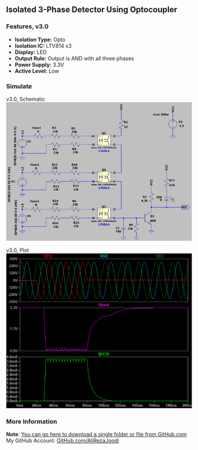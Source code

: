 ## Isolated 3-Phase Detector Using Optocoupler

### Features, v3.0
- **Isolation Type:** Opto
- **Isolation IC:** LTV814 x3
- **Display:** LED
- **Output Rule:** Output is AND with all three phases
- **Power Supply:** 3.3V
- **Active Level:** Low

### Simulate
v3.0, Schematic  
![](Simulate/v3.0_Schematic.png)

v3.0, Plot  
![](Simulate/v3.0_Plot.png)

### More Information
**Note**: [You can go here to download a single folder or file from GitHub.com](https://minhaskamal.github.io/DownGit/#/home)  
My GitHub Account: [GitHub.com/AliRezaJoodi](https://github.com/AliRezaJoodi)  
